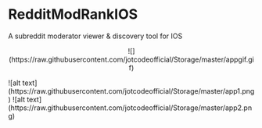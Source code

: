# RedditModRankIOS
A subreddit moderator viewer &amp; discovery tool for IOS
<p align="center">
![](https://raw.githubusercontent.com/jotcodeofficial/Storage/master/appgif.gif)
</p>
![alt text](https://raw.githubusercontent.com/jotcodeofficial/Storage/master/app1.png)
![alt text](https://raw.githubusercontent.com/jotcodeofficial/Storage/master/app2.png)

